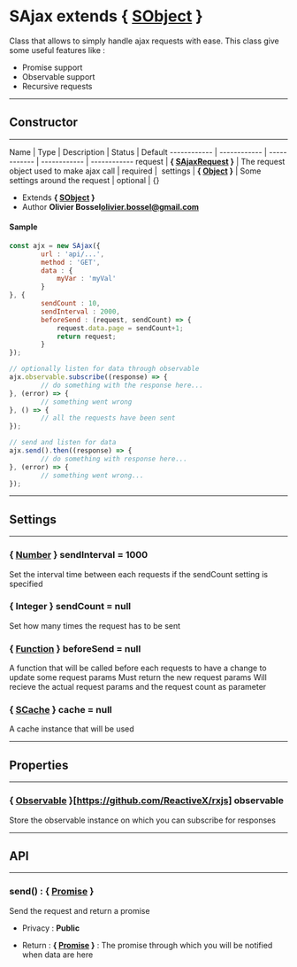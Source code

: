 # SAjax <span class="s-smaller-rel">extends { [SObject](/data/web/sugar/src/js/core/SObject.js) }</span>
Class that allows to simply handle ajax requests with ease.
This class give some useful features like :
- Promise support
- Observable support
- Recursive requests
-----------------------------
## Constructor
-----------------------------



Name | Type | Description | Status | Default
------------ | ------------ | ------------ | ------------ | ------------
request | **{ [SAjaxRequest](/data/web/sugar/src/js/classes/SAjaxRequest.js) }** | The request object used to make ajax call | required | 
settings | **{ <a class="link" href="https://developer.mozilla.org/fr/docs/Web/JavaScript/Reference/Objets_globaux/Object" target="_blank" title="Object">Object</a> }** | Some settings around the request | optional | {}

- Extends **{ [SObject](/data/web/sugar/src/js/core/SObject.js) }**
- Author **Olivier Bossel<olivier.bossel@gmail.com>**

#### Sample
```js
const ajx = new SAjax({
		url : 'api/...',
		method : 'GET',
		data : {
			myVar : 'myVal'
		}
}, {
		sendCount : 10,
		sendInterval : 2000,
		beforeSend : (request, sendCount) => {
			request.data.page = sendCount+1;
			return request;
		}
});

// optionally listen for data through observable
ajx.observable.subscribe((response) => {
		// do something with the response here...
}, (error) => {
		// something went wrong
}, () => {
		// all the requests have been sent
});

// send and listen for data
ajx.send().then((response) => {
		// do something with response here...
}, (error) => {
		// something went wrong...
});
```

-----------------------------
## Settings
-----------------------------

### { <a class="link" href="https://developer.mozilla.org/fr/docs/Web/JavaScript/Reference/Objets_globaux/Number" target="_blank" title="Number">Number</a> } sendInterval = 1000
Set the interval time between each requests if the sendCount setting is specified

### { Integer } sendCount = null
Set how many times the request has to be sent

### { <a class="link" href="https://developer.mozilla.org/fr/docs/Web/JavaScript/Reference/Objets_globaux/Function" target="_blank" title="Function">Function</a> } beforeSend = null
A function that will be called before each requests to have a change to update some request params
Must return the new request params
Will recieve the actual request params and the request count as parameter

### { [SCache](/data/web/sugar/src/js/classes/SCache.js) } cache = null
A cache instance that will be used

-----------------------------
## Properties
-----------------------------

### { <a class="link" href="https://github.com/Reactive-Extensions/RxJS/blob/master/doc/api/core/observable.md" target="_blank" title="Observable">Observable</a> }[https://github.com/ReactiveX/rxjs] observable
Store the observable instance on which you can subscribe for responses

-----------------------------
## API
-----------------------------

### send() : { <a class="link" href="https://developer.mozilla.org/fr/docs/Web/JavaScript/Reference/Objets_globaux/Promise" target="_blank" title="Promise">Promise</a> }
Send the request and return a promise
- Privacy : **Public**

- Return : **{ <a class="link" href="https://developer.mozilla.org/fr/docs/Web/JavaScript/Reference/Objets_globaux/Promise" target="_blank" title="Promise">Promise</a> }** : The promise through which you will be notified when data are here




